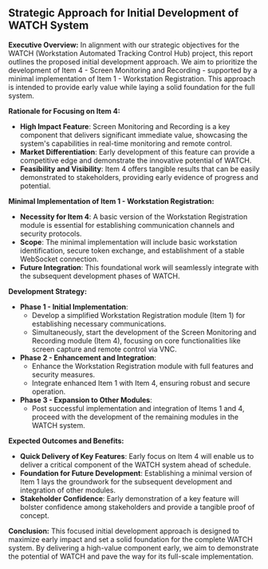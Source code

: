 ## Strategic Approach for Initial Development of WATCH System

**Executive Overview:**
In alignment with our strategic objectives for the WATCH (Workstation Automated Tracking Control Hub) project, this report outlines the proposed initial development approach. We aim to prioritize the development of Item 4 - Screen Monitoring and Recording - supported by a minimal implementation of Item 1 - Workstation Registration. This approach is intended to provide early value while laying a solid foundation for the full system.

**Rationale for Focusing on Item 4:**
- **High Impact Feature**: Screen Monitoring and Recording is a key component that delivers significant immediate value, showcasing the system's capabilities in real-time monitoring and remote control.
- **Market Differentiation**: Early development of this feature can provide a competitive edge and demonstrate the innovative potential of WATCH.
- **Feasibility and Visibility**: Item 4 offers tangible results that can be easily demonstrated to stakeholders, providing early evidence of progress and potential.

**Minimal Implementation of Item 1 - Workstation Registration:**
- **Necessity for Item 4**: A basic version of the Workstation Registration module is essential for establishing communication channels and security protocols.
- **Scope**: The minimal implementation will include basic workstation identification, secure token exchange, and establishment of a stable WebSocket connection.
- **Future Integration**: This foundational work will seamlessly integrate with the subsequent development phases of WATCH.

**Development Strategy:**
- **Phase 1 - Initial Implementation**:
  - Develop a simplified Workstation Registration module (Item 1) for establishing necessary communications.
  - Simultaneously, start the development of the Screen Monitoring and Recording module (Item 4), focusing on core functionalities like screen capture and remote control via VNC.
- **Phase 2 - Enhancement and Integration**:
  - Enhance the Workstation Registration module with full features and security measures.
  - Integrate enhanced Item 1 with Item 4, ensuring robust and secure operation.
- **Phase 3 - Expansion to Other Modules**:
  - Post successful implementation and integration of Items 1 and 4, proceed with the development of the remaining modules in the WATCH system.

**Expected Outcomes and Benefits:**
- **Quick Delivery of Key Features**: Early focus on Item 4 will enable us to deliver a critical component of the WATCH system ahead of schedule.
- **Foundation for Future Development**: Establishing a minimal version of Item 1 lays the groundwork for the subsequent development and integration of other modules.
- **Stakeholder Confidence**: Early demonstration of a key feature will bolster confidence among stakeholders and provide a tangible proof of concept.

**Conclusion:**
This focused initial development approach is designed to maximize early impact and set a solid foundation for the complete WATCH system. By delivering a high-value component early, we aim to demonstrate the potential of WATCH and pave the way for its full-scale implementation.
